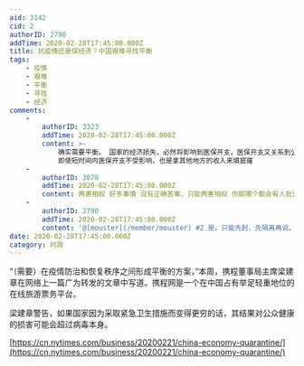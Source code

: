 ```yaml
---
aid: 3142
cid: 2
authorID: 2790
addTime: 2020-02-28T17:45:00.000Z
title: 抗疫情还是保经济？中国艰难寻找平衡
tags:
    - 疫情
    - 艰难
    - 平衡
    - 寻找
    - 经济
comments:
    -
        authorID: 3323
        addTime: 2020-02-28T17:45:00.000Z
        content: >-
            确实需要平衡。 国家的经济损失，必然将影响到医保开支，医保开支又关系到公众的生命健康。
            即使短时间内医保开支不受影响，也是拿其他地方的收入来填窟窿
    -
        authorID: 3078
        addTime: 2020-02-28T17:45:00.000Z
        content: 两害相权 好多事情 没有正确答案，只能两害相权 你取哪个都会有人批评
    -
        authorID: 2790
        addTime: 2020-02-28T17:45:00.000Z
        content: '@[mouster](/member/mouster) #2 是。只能先封，先隔离再说。不封，不隔离，任其扩散会更可怕。'
date: 2020-02-28T17:45:00.000Z
category: 时政
---
```


“（需要）在疫情防治和恢复秩序之间形成平衡的方案，”本周，携程董事局主席梁建章在网络上一篇广为转发的文章中写道。携程网是一个在中国占有举足轻重地位的在线旅游票务平台。

梁建章警告，如果国家因为采取紧急卫生措施而变得更穷的话，其结果对公众健康的损害可能会超过病毒本身。

[https://cn.nytimes.com/business/20200221/china-economy-quarantine/](https://cn.nytimes.com/business/20200221/china-economy-quarantine/)
